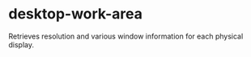 # desktop-work-area

Retrieves resolution and various window information for each physical display.

